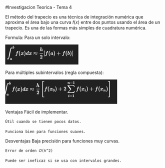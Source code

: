 #Investigacion Teorica - Tema 4

El método del trapecio es una técnica de integración numérica que aproxima el área bajo una curva 𝑓(𝑥)
 entre dos puntos usando el área de un trapecio. Es una de las formas más simples de cuadratura numérica.

Formula:
    Para un solo intervalo:

![alt text](image.png)

Para múltiples subintervalos (regla compuesta):

![alt text](image-1.png)

Ventajas
    Fácil de implementar.

    Útil cuando se tienen pocos datos.

    Funciona bien para funciones suaves.

Desventajas
    Baja precisión para funciones muy curvas.

    Error de orden 𝑂(ℎ^2)

    Puede ser ineficaz si se usa con intervalos grandes.